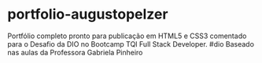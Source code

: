 # portfolio-augustopelzer
Portfólio completo pronto para publicação em HTML5 e CSS3 comentado para o Desafio da DIO no Bootcamp TQI Full Stack Developer. #dio Baseado nas aulas da Professora Gabriela Pinheiro
